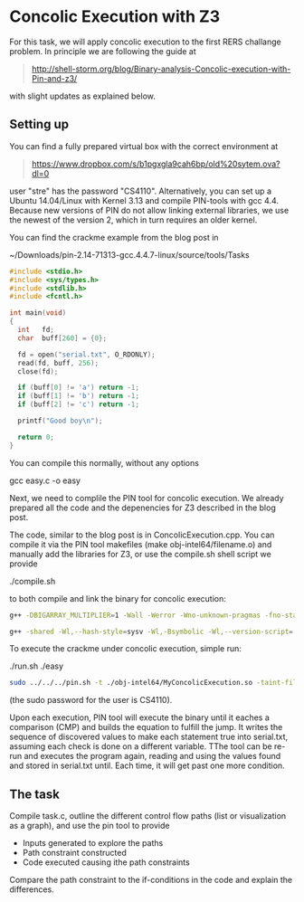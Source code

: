 # Concolic Execution with Z3

For this task, we will apply concolic execution to the first RERS challange problem. In principle we are following the guide at 

> http://shell-storm.org/blog/Binary-analysis-Concolic-execution-with-Pin-and-z3/

with slight updates as explained below.

## Setting up
You can find a fully prepared virtual box with the correct environment at

> https://www.dropbox.com/s/b1pgxgla9cah6bp/old%20sytem.ova?dl=0

user "stre" has the password "CS4110". Alternatively, you can set up a Ubuntu 14.04/Linux with Kernel 3.13 and compile PIN-tools with gcc 4.4. Because new versions of PIN do not allow linking external libraries, we use the newest of the version 2, which in turn requires an older kernel. 

You can find the crackme example from the blog post in 

~/Downloads/pin-2.14-71313-gcc.4.4.7-linux/source/tools/Tasks 

```C++
#include <stdio.h>
#include <sys/types.h>
#include <stdlib.h>
#include <fcntl.h>

int main(void)
{
  int   fd;
  char  buff[260] = {0};

  fd = open("serial.txt", O_RDONLY);
  read(fd, buff, 256);
  close(fd);

  if (buff[0] != 'a') return -1;
  if (buff[1] != 'b') return -1;
  if (buff[2] != 'c') return -1;

  printf("Good boy\n");

  return 0;
}
```

You can compile this normally, without any options

gcc easy.c -o easy

Next, we need to complile the PIN tool for concolic execution. We already prepared all the code and the depenencies for Z3 described in the blog post. 

The code, similar to the blog post is in ConcolicExecution.cpp. You can compile it via the PIN tool makefiles (make obj-intel64/filename.o) and manually add the libraries for Z3, or use the compile.sh shell script we provide

./compile.sh

to both compile and link the binary for concolic execution:

```bash
g++ -DBIGARRAY_MULTIPLIER=1 -Wall -Werror -Wno-unknown-pragmas -fno-stack-protector -DTARGET_IA32E -DHOST_IA32E -fPIC -DTARGET_LINUX  -I../../../source/include/pin -I../../../source/include/pin/gen -I../../../extras/components/include -I../../../extras/xed-intel64/include -I../../../source/tools/InstLib -O3 -fomit-frame-pointer -fno-strict-aliasing   -c -o obj-intel64/ConcolicExecution.o ConcolicExecution.cpp

g++ -shared -Wl,--hash-style=sysv -Wl,-Bsymbolic -Wl,--version-script=../../../source/include/pin/pintool.ver    -o obj-intel64/ConcolicExecution.so obj-intel64/ConcolicExecution.o  -L../../../intel64/lib -L../../../intel64/lib-ext -L../../../intel64/runtime/glibc -L../../../extras/xed-intel64/lib -lpin -lxed -lpindwarf -ldl -lz3
```

To execute the crackme under concolic execution, simple run:

./run.sh ./easy

```bash
sudo ../../../pin.sh -t ./obj-intel64/MyConcolicExecution.so -taint-file serial.txt -- $1
```

(the sudo password for the user is CS4110). 

Upon each execution, PIN tool will execute the binary until it eaches a comparison (CMP) and builds the equation to fulfill the jump. It writes the sequence of discovered values to make each statement true into serial.txt, assuming each check is done on a different variable.
TThe tool can be re-run and executes the program again, reading and using the values found and stored in serial.txt until. Each time, it will get past one more condition.

## The task

Compile task.c, outline the different control flow paths (list or visualization as a graph), and use the pin tool to provide 

* Inputs generated to explore the paths
* Path constraint constructed
* Code executed causing ithe path constraints

Compare the path constraint to the if-conditions in the code and explain the differences.



